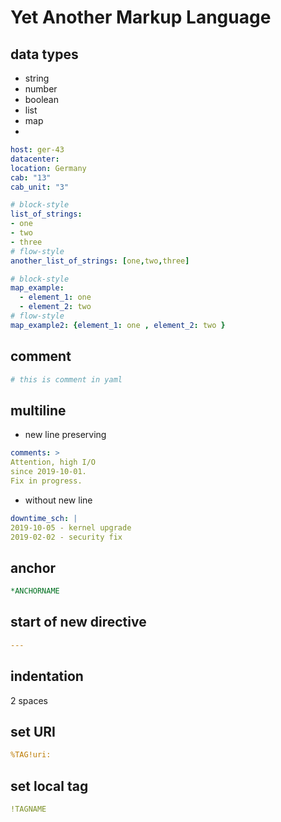 # Yet Another Markup Language

## data types
* string
* number
* boolean
* list
* map
* <empty value>
  
```yaml
host: ger-43
datacenter:
location: Germany
cab: "13"
cab_unit: "3"

# block-style
list_of_strings:
- one
- two
- three
# flow-style
another_list_of_strings: [one,two,three]

# block-style
map_example:
  - element_1: one
  - element_2: two
# flow-style
map_example2: {element_1: one , element_2: two }
```


## comment
```yaml
# this is comment in yaml
```


## multiline
* new line preserving
```yaml
comments: >
Attention, high I/O
since 2019-10-01.
Fix in progress.
```

* without new line 
```yaml
downtime_sch: |
2019-10-05 - kernel upgrade
2019-02-02 - security fix
```

## anchor
```yaml
*ANCHORNAME
```

## start of new directive
```yaml
---

```

## indentation
2 spaces


## set URI
```yaml
%TAG!uri:
```

## set local tag
```yaml
!TAGNAME
```

